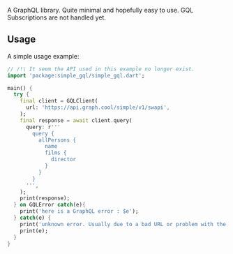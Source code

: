 A GraphQL library. Quite minimal and hopefully easy to use.
GQL Subscriptions are not handled yet.

## Usage

A simple usage example:

```dart
// /!\ It seem the API used in this example no longer exist. 
import 'package:simple_gql/simple_gql.dart';

main() {
  try {
    final client = GQLClient(
      url: 'https://api.graph.cool/simple/v1/swapi',
    );
    final response = await client.query(
      query: r'''
        query {
          allPersons {
            name
            films {
              director
            }
          }
        }
      ''',
    );
    print(response);
  } on GQLError catch(e){
    print('here is a GraphQL error : $e');
  } catch(e) {
    print('unknown error. Usually due to a bad URL or problem with the connection');
    print(e);
  }
}
```